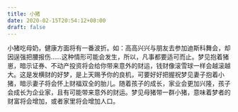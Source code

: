 ```yaml
---
title: 小猪
date: 2020-02-15T20:54:12+08:00
draft: false
---
```


小猪吃母奶，健康方面将有一番波折。如：高高兴兴与朋友去参加迪斯科舞会，却因逞强把腰报伤……这种情形可能会发生，所以，凡事都要适可而止。梦见抱着猪崽，暗示证券、不动产投资将会给你带来意外的财运，钱财像滚雪球一样会越滚越大。这是发横财的好梦，是上天赐予你的良机，可要好好把握祝梦见妻子抱着小猪，暗示妻子将会怀上财福双全的胎儿。随着孩子的成长，家业会更加兴隆，孩子会成长为企业家，且有可能带来意外的财运。梦见母猪带一群小猪，意味着梦者的财富将会增加，或者家里将会增加人口。